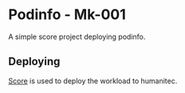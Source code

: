 # Podinfo - Mk-001

A simple score project deploying podinfo.

## Deploying

[Score](https://score.dev/) is used to deploy the workload to humanitec.
